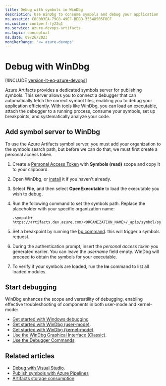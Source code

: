 ```yaml
---
title: Debug with symbols in WinDbg
description: Use WinDbg to consume symbols and debug your application
ms.assetid: C8C003EA-79C8-49EF-BEBD-35548505F0CF
ms.custom: contperf-fy22q1
ms.service: azure-devops-artifacts
ms.topic: conceptual
ms.date: 09/26/2023
monikerRange: '<= azure-devops'
---
```


# Debug with WinDbg

[!INCLUDE [version-lt-eq-azure-devops](../../includes/version-lt-eq-azure-devops.md)]

Azure Artifacts provides a dedicated symbols server for publishing symbols. This server allows you to connect a debugger that can automatically fetch the correct symbol files, enabling you to debug your application efficiently. With tools like WinDbg, you can load an executable, attach the debugger to a running process, consume your symbols, set up breakpoints, and systematically analyze your code.

## Add symbol server to WinDbg

To use the Azure Artifacts symbol server, you must add your organization to the symbols search path, but before we can do that, we must first create a personal access token.

1. Create a [Personal Access Token](../../organizations/accounts/use-personal-access-tokens-to-authenticate.md#create-a-pat) with **Symbols (read)** scope and copy it to your clipboard.

1. Open WinDbg, or [install](/windows-hardware/drivers/debugger/) it if you haven't already.

1. Select **File**, and then select **OpenExecutable** to load the executable you wish to debug.

1. Run the following command to set the symbols path. Replace the placeholder with your specific organization name:


    ```Command
    .sympath+ https://artifacts.dev.azure.com/<ORGANIZATION_NAME>/_apis/symbol/symsrv
    ```

1. Set a breakpoint by running the [bp command](/windows-hardware/drivers/debugger/bp--bu--bm--set-breakpoint-). this will trigger a symbols request.

1. During the authentication prompt, insert the *personal access token* you generated earlier. You can leave the *username* field empty. WinDbg will proceed to obtain the symbols for your executable.

1. To verify if your symbols are loaded, run the **lm** command to list all loaded modules.

## Start debugging

WinDbg enhances the scope and versatility of debugging, enabling effective troubleshooting of components in both user-mode and kernel-mode:

- [Get started with Windows debugging](/windows-hardware/drivers/debugger/getting-started-with-windows-debugging)
- [Get started with WinDbg (user-mode)](/windows-hardware/drivers/debugger/getting-started-with-windbg).
- [Get started with WinDbg (kernel-mode)](/windows-hardware/drivers/debugger/getting-started-with-windbg--kernel-mode-).
- [Use the WinDbg Graphical Interface (Classic)](/windows-hardware/drivers/debugger/windbg-graphical-interface).
- [Use the Debugger Commands](/windows-hardware/drivers/debugger/using-debugger-commands).

## Related articles

- [Debug with Visual Studio](./debug-with-symbols-visual-studio.md).
- [Publish symbols with Azure Pipelines](../../pipelines/artifacts/symbols.md)
- [Artifacts storage consumption](../artifact-storage.md)
